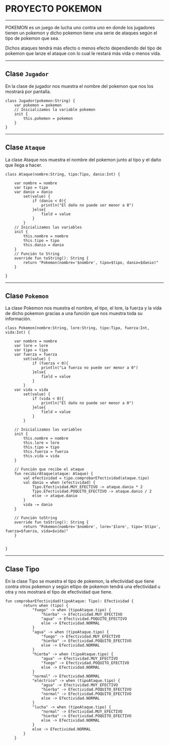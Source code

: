 # PROYECTO POKEMON
<hr>

POKEMON es un juego de lucha uno contra uno en donde los jugadores tienen un pokemon y dicho pokemon tiene una serie de ataques según el tipo de pokemon que sea.

Dichos ataques tendrá más efecto o menos efecto dependiendo del tipo de pokemon que lanze el ataque con lo cual le restará más vida o menos vida.
<hr>

## Clase ``Jugador``

En la clase de jugador nos muestra el nombre del pokemon que nos los mostrará por pantalla.

```
class Jugador(pokemon:String) {
    var pokemon = pokemon
    // Inicializamos la variable pokemon
    init {
        this.pokemon = pokemon
    }
}
```
<hr>

## Clase ``Ataque``

La clase Ataque nos muestra el nombre del pokemon junto al tipo y el daño que llega a hacer.

````
class Ataque(nombre:String, tipo:Tipo, danio:Int) {

    var nombre = nombre
    var tipo = tipo
    var danio = danio
        set(value) {
            if (danio < 0){
                println("El daño no puede ser menor a 0")
            }else{
                field = value
            }
        }
    // Inicializamos las variables
    init {
        this.nombre = nombre
        this.tipo = tipo
        this.danio = danio
    }
    // Función to String
    override fun toString(): String {
        return "Pokemon(nombre='$nombre', tipo=$tipo, danio=$danio)"
    }

}
````
<hr>

## Clase ``Pokemon``

La clase Pokemon nos muestra el nombre, el tipo, el lore, la fuerza y la vida de dicho pokemon gracias a una función que nos muestra toda su información.

````
class Pokemon(nombre:String, lore:String, tipo:Tipo, fuerza:Int, vida:Int) {

    var nombre = nombre
    var lore = lore
    var tipo = tipo
    var fuerza = fuerza
        set(value) {
            if (fuerza < 0){
                println("La fuerza no puede ser menor a 0")
            }else{
                field = value
            }
        }
    var vida = vida
        set(value) {
            if (vida < 0){
                println("El daño no puede ser menor a 0")
            }else{
                field = value
            }
        }

    // Inicializamos las variables
    init {
        this.nombre = nombre
        this.lore = lore
        this.tipo = tipo
        this.fuerza = fuerza
        this.vida = vida
    }

    // Función que recibe el ataque
    fun recibirAtaque(ataque: Ataque) {
        val efectividad = tipo.comprobarEfectividad(ataque.tipo)
        val danio = when (efectividad) {
            Tipo.Efectividad.MUY_EFECTIVO -> ataque.danio * 2
            Tipo.Efectividad.POQUITO_EFECTIVO -> ataque.danio / 2
            else -> ataque.danio
        }
        vida -= danio
    }

    // Función toString
    override fun toString(): String {
        return "Pokemon(nombre='$nombre', lore='$lore', tipo='$tipo', fuerza=$fuerza, vida=$vida)"
    }


}
``````
<hr>

## Clase Tipo

En la clase Tipo se muestra el tipo de pokemon, la efectividad que tiene contra otros pokemon y según eltipo de pokemon tendrá una efectividad u otra y nos mostrará el tipo de efectividad que tiene.

````
fun comprobarEfectividad(tipoAtaque: Tipo): Efectividad {
        return when (tipo) {
            "fuego" -> when (tipoAtaque.tipo) {
                "hierba" -> Efectividad.MUY_EFECTIVO
                "agua" -> Efectividad.POQUITO_EFECTIVO
                else -> Efectividad.NORMAL
            }
            "agua" -> when (tipoAtaque.tipo) {
                "fuego" -> Efectividad.MUY_EFECTIVO
                "hierba" -> Efectividad.POQUITO_EFECTIVO
                else -> Efectividad.NORMAL
            }
            "hierba" -> when (tipoAtaque.tipo) {
                "agua" -> Efectividad.MUY_EFECTIVO
                "fuego" -> Efectividad.POQUITO_EFECTIVO
                else -> Efectividad.NORMAL
            }
            "normal" -> Efectividad.NORMAL
            "eléctrico" -> when (tipoAtaque.tipo) {
                "agua" -> Efectividad.MUY_EFECTIVO
                "hierba" -> Efectividad.POQUITO_EFECTIVO
                "normal" -> Efectividad.POQUITO_EFECTIVO
                else -> Efectividad.NORMAL
            }
            "lucha" -> when (tipoAtaque.tipo) {
                "normal" -> Efectividad.MUY_EFECTIVO
                "hierba" -> Efectividad.POQUITO_EFECTIVO
                else -> Efectividad.NORMAL
            }
            else -> Efectividad.NORMAL
        }
    }
````

